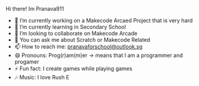 Hi there! Im Pranava911

- 🔭 I’m currently working on a Makecode Arcaed Project that is very hard
- 🌱 I’m currently learning in Secondary School
- 👯 I’m looking to collaborate on Makecode Arcade
- 💬 You can ask me about Scratch or Makecode Related
- 📫 How to reach me: pranavaforschool@outlook.sg
- 😄 Pronouns: Prog(r)am(m)er -> means that I am a programmer and progamer
- ⚡ Fun fact: I create games while playing games
- 🎶 Music: I love Rush E
